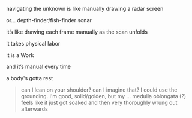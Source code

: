 navigating the unknown is like manually drawing a radar screen

or… depth-finder/fish-finder sonar

it’s like drawing each frame manually as the scan unfolds

it takes physical labor

it is a Work

and it’s manual every time

a body's gotta rest

> can I lean on your shoulder? can I imagine that? I could use the grounding. I'm good, solid/golden, but my ... medulla oblongata (?) feels like it just got soaked and then very thoroughly wrung out afterwards
